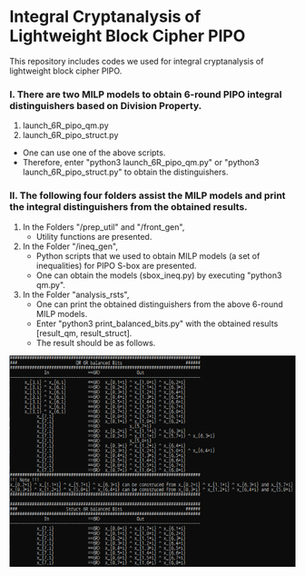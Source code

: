# Integral Cryptanalysis of Lightweight Block Cipher PIPO

This repository includes codes we used for integral cryptanalysis of lightweight block cipher PIPO.



### Ⅰ. There are two MILP models to obtain 6-round PIPO integral distinguishers based on Division Property.
1. launch_6R_pipo_qm.py
2. launch_6R_pipo_struct.py
- One can use one of the above scripts. 
- Therefore, enter "python3 launch_6R_pipo_qm.py" or "python3 launch_6R_pipo_struct.py" to obtain the distinguishers.



### Ⅱ. The following four folders assist the MILP models and print the integral distinguishers from the obtained results.
1. In the Folders "/prep_util" and "/front_gen", 
   - Utility functions are presented.
2. In the Folder "/ineq_gen",
   - Python scripts that we used to obtain MILP models (a set of inequalities) for PIPO S-box are presented.
   - One can obtain the models (sbox_ineq.py) by executing "python3 qm.py".
3. In the Folder "analysis_rsts",
   - One can print the obtained distinguishers from the above 6-round MILP models. 
   - Enter "python3 print_balanced_bits.py" with the obtained results [result_qm, result_struct].
   - The result should be as follows.

![Fig](fig.png)
